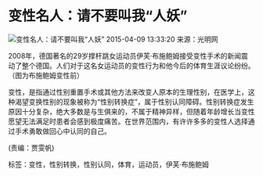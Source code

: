 # 变性名人：请不要叫我“人妖”

![变性名人：请不要叫我“人妖”](http://images.haiwainet.cn/2015/0409/20150409013337586.jpg)
2015-04-09 13:33:20 来源：光明网

2008年，德国著名的29岁撑杆跳女运动员伊芙·布施鲍姆接受变性手术的新闻震动了整个德国。人们对于这名女运动员的变性行为和他今后的体育生涯议论纷纷。（图为布施鲍姆变性前）

变性，是指通过性别重置手术或其他方法来改变人原本的生理性别，在医学上，这种渴望变换性别的现象被称为“性别转换症”，属于性别认同障碍。性别转换症发生原因十分复杂，绝大多数是与生俱来的，不属于精神异样，但随着年龄增长当变性愿望无法满足时患者会感到极度痛苦。在世界范围内，有许许多多的变性人选择通过手术勇敢做回心中认同的自己。

(责编：贾雯帆)

标签：变性，性别转换，性别认同，体育，运动员，伊芙·布施鲍姆